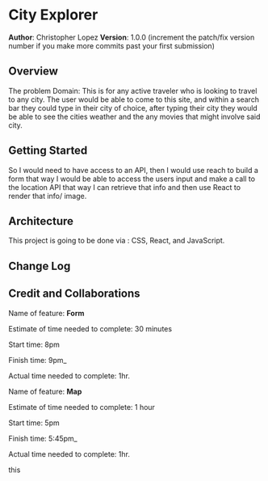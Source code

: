 # City Explorer

**Author**: Christopher Lopez
**Version**: 1.0.0 (increment the patch/fix version number if you make more commits past your first submission)

## Overview

The problem Domain: This is for any active traveler who is looking to travel to any city. The user would be able to come to this site, and within a search bar they could type in their city of choice, after typing their city they would be able to see the cities weather and the any movies that might involve said city.

## Getting Started

So I would need to have access to an API, then I would use reach to build a form that way I would be able to access the users input and make a call to the location API that way I can retrieve that info and then use React to render that info/ image.

## Architecture

This project is going to be done via : CSS, React, and JavaScript.

## Change Log
<!-- Use this area to document the iterative changes made to your application as each feature is successfully implemented. Use time stamps. Here's an example:

10-05-2022 9:00pm - I created the form to take in the users input -->

## Credit and Collaborations
<!-- Shout out to Hexx for helping me out along the way. Im sure there will be more people to thanks but for now its just Hexx... so thanks! -->

Name of feature: __Form__

Estimate of time needed to complete: 30 minutes

Start time: 8pm

Finish time: 9pm_

Actual time needed to complete: 1hr.

Name of feature: __Map__

Estimate of time needed to complete: 1 hour

Start time: 5pm

Finish time: 5:45pm_

Actual time needed to complete: 1hr.

this